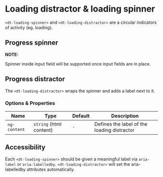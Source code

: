 # Loading distractor & loading spinner

<docs-source-example example="DefaultLoadingDistractorExampleComponent"></docs-source-example>

`<dt-loading-spinner>` and `<dt-loading-distractor>` are a circular indicators of activity (eg. loading).

## Progress spinner

<docs-source-example example="SpinnerLoadingDistractorExampleComponent"></docs-source-example>

**NOTE:**

Spinner inside input field will be supported once input fields are in place.

## Progress distractor

The `<dt-loading-distractor>` wraps the spinner and adds a label next to it.

### Options & Properties

| Name | Type | Default | Description |
| --- | --- | --- | --- |
| `ng-content` | `string` (html content) | `-` | Defines the label of the loading distractor |

## Accessibility

Each `<dt-loading-spinner>` should be given a meaningful label via `aria-label` or `aria-labelledby`.
`<dt-loading-distractor>` will set the aria-labelledby attributes automatically.
